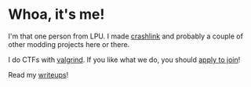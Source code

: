 # Whoa, it's me!

I'm that one person from LPU. I made [crashlink](https://github.com/N3rdL0rd/crashlink) and probably a couple of other modding projects here or there.

I do CTFs with [valgrind](https://valgrindc.tf/). If you like what we do, you should [apply to join](https://valgrindc.tf/posts/apply)!

Read my [writeups](https://github.com/N3rdL0rd/writeups)!
